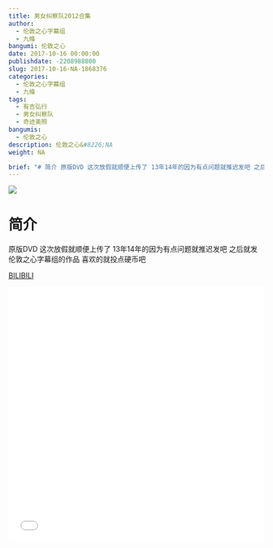 ```yaml
---
title: 男女纠察队2012合集
author: 
  - 伦敦之心字幕组
  - 九條
bangumi: 伦敦之心
date: 2017-10-16 00:00:00
publishdate: -2208988800
slug: 2017-10-16-NA-1868376
categories: 
  - 伦敦之心字幕组
  - 九條
tags: 
  - 有吉弘行
  - 男女纠察队
  - 奇迹美照
bangumis: 
  - 伦敦之心
description: 伦敦之心&#8226;NA
weight: NA

brief: "# 简介 原版DVD 这次放假就顺便上传了 13年14年的因为有点问题就推迟发吧 之后就发伦敦之心字幕组的作品 喜欢的就投点硬币吧"
---
```


![](https://i.imgur.com/0oQPnJA.jpg)

# 简介  
原版DVD 这次放假就顺便上传了 13年14年的因为有点问题就推迟发吧 之后就发伦敦之心字幕组的作品 喜欢的就投点硬币吧

  [BILIBILI](https://www.bilibili.com/video/av1868376/)


<div class="vcontainer">  <iframe class='video' src="//www.bilibili.com/blackboard/player.html?aid=1868376" width="100%" height="500" frameborder="0" allowfullscreen="allowfullscreen"></iframe></div>
